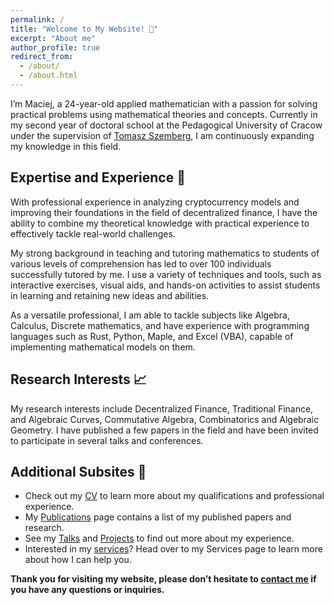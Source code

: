 ```yaml
---
permalink: /
title: "Welcome to My Website! 👋"
excerpt: "About me"
author_profile: true
redirect_from:
  - /about/
  - /about.html
---
```


I’m Maciej, a 24-year-old applied mathematician with a passion for solving practical problems using mathematical theories and concepts. Currently in my second year of doctoral school at the Pedagogical University of Cracow under the supervision of [Tomasz Szemberg](https://szemberg.up.krakow.pl), I am continuously expanding my knowledge in this field.

## Expertise and Experience 💼

With professional experience in analyzing cryptocurrency models and improving their foundations in the field of decentralized finance, I have the ability to combine my theoretical knowledge with practical experience to effectively tackle real-world challenges.

My strong background in teaching and tutoring mathematics to students of various levels of comprehension has led to over 100 individuals successfully tutored by me. I use a variety of techniques and tools, such as interactive exercises, visual aids, and hands-on activities to assist students in learning and retaining new ideas and abilities.

As a versatile professional, I am able to tackle subjects like Algebra, Calculus, Discrete mathematics, and have experience with programming languages such as Rust, Python, Maple, and Excel (VBA), capable of implementing mathematical models on them.

## Research Interests 📈

My research interests include Decentralized Finance, Traditional Finance, and Algebraic Curves, Commutative Algebra, Combinatorics and Algebraic Geometry. I have published a few papers in the field and have been invited to participate in several talks and conferences.

## Additional Subsites 📄

- Check out my [CV](https://maciej-zieba.github.io/cv/) to learn more about my qualifications and professional experience.
- My [Publications](https://maciej-zieba.github.io/publications/) page contains a list of my published papers and research.
- See my [Talks](https://maciej-zieba.github.io/talks/) and [Projects](https://maciej-zieba.github.io/projects/) to find out more about my experience.
- Interested in my [services](https://maciej-zieba.github.io/services/)? Head over to my Services page to learn more about how I can help you.

**Thank you for visiting my website, please don’t hesitate to [contact me](mailto:maciejbaartlomiejzieba@gmail.com) if you have any questions or inquiries.**
